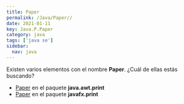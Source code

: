 ```yaml
---
title: Paper
permalink: /Java/Paper//
date: 2021-01-11
key: Java.P.Paper
category: java
tags: ['java se']
sidebar: 
  nav: java
---
```


Existen varios elementos con el nombre **Paper**. ¿Cuál de ellas estás buscando?
<ul>
<li><a href="/Java/Paper-java-awt-print/">Paper</a> en el paquete <strong>java.awt.print</strong></li>
<li><a href="/Java/Paper-javafx-print/">Paper</a> en el paquete <strong>javafx.print</strong></li>
<ul>

